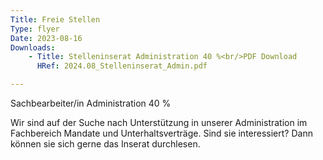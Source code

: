 ```yaml
---
Title: Freie Stellen
Type: flyer
Date: 2023-08-16
Downloads: 
    - Title: Stelleninserat Administration 40 %<br/>PDF Download
      HRef: 2024.08_Stelleninserat_Admin.pdf

---
```

Sachbearbeiter/in Administration 40 %

Wir sind auf der Suche nach Unterstützung in unserer Administration im Fachbereich Mandate und Unterhaltsverträge. Sind sie interessiert? Dann können sie sich gerne das Inserat durchlesen.
